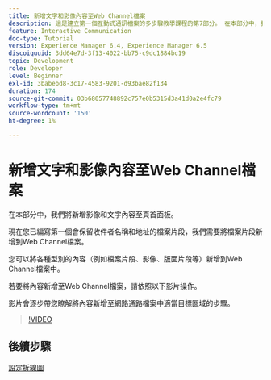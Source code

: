 ```yaml
---
title: 新增文字和影像內容至Web Channel檔案
description: 這是建立第一個互動式通訊檔案的多步驟教學課程的第7部分。 在本部分中，我們將新增影像和文字內容至頁首面板。
feature: Interactive Communication
doc-type: Tutorial
version: Experience Manager 6.4, Experience Manager 6.5
discoiquuid: 3dd64e7d-3f13-4022-bb75-c9dc1884bc19
topic: Development
role: Developer
level: Beginner
exl-id: 3babebd8-3c17-4583-9201-d93bae82f134
duration: 174
source-git-commit: 03b68057748892c757e0b5315d3a41d0a2e4fc79
workflow-type: tm+mt
source-wordcount: '150'
ht-degree: 1%

---
```


# 新增文字和影像內容至Web Channel檔案

在本部分中，我們將新增影像和文字內容至頁首面板。

現在您已編寫第一個會保留收件者名稱和地址的檔案片段，我們需要將檔案片段新增到Web Channel檔案。

您可以將各種型別的內容（例如檔案片段、影像、版面片段等）新增到Web Channel檔案中。

若要將內容新增至Web Channel檔案，請依照以下影片操作。

影片會逐步帶您瞭解將內容新增至網路通路檔案中適當目標區域的步驟。

>[!VIDEO](https://video.tv.adobe.com/v/22359?quality=12&learn=on)

## 後續步驟

[設定折線圖](./parteight.md)
